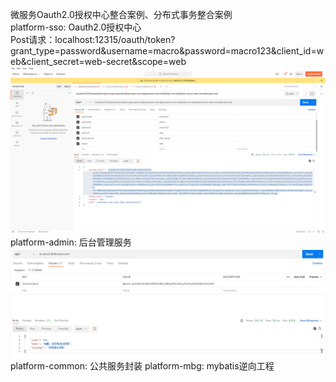 微服务Oauth2.0授权中心整合案例、分布式事务整合案例</br>
    platform-sso: Oauth2.0授权中心<br/>
        Post请求：localhost:12315/oauth/token?grant_type=password&username=macro&password=macro123&client_id=web&client_secret=web-secret&scope=web
![img.png](img.png)<br/>
    platform-admin: 后台管理服务<br/>
![img_1.png](img_1.png)
    platform-common: 公共服务封装
    platform-mbg: mybatis逆向工程